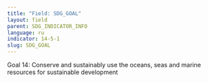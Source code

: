 ```yaml
---
title: "Field: SDG_GOAL"
layout: field
parent: SDG_INDICATOR_INFO
language: ru
indicator: 14-5-1
slug: SDG_GOAL
---
```

Goal 14: Conserve and sustainably use the oceans, seas and marine resources for sustainable development